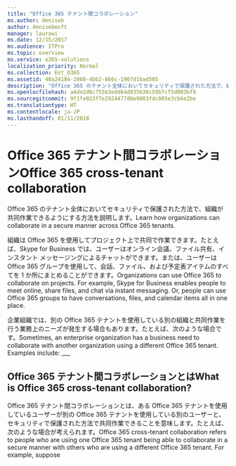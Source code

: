 ```yaml
---
title: "Office 365 テナント間コラボレーション"
ms.author: deniseb
author: denisebmsft
manager: laurawi
ms.date: 12/15/2017
ms.audience: ITPro
ms.topic: overview
ms.service: o365-solutions
localization_priority: Normal
ms.collection: Ent_O365
ms.assetid: 48a24184-2868-4bb2-866c-1907d1bad505
description: "Office 365 のテナント全体においてセキュリティで保護された方法で、組織が共同作業できるようにする方法を説明します。"
ms.openlocfilehash: a4de2d6c755b3edd64d835636c59b7cf5d003bf8
ms.sourcegitcommit: 9f1fe023f7e2924477d6e9003fdc805e3cb6e2be
ms.translationtype: HT
ms.contentlocale: ja-JP
ms.lasthandoff: 01/11/2018
---
```

# <a name="office-365-cross-tenant-collaboration"></a><span data-ttu-id="e9181-103">Office 365 テナント間コラボレーション</span><span class="sxs-lookup"><span data-stu-id="e9181-103">Office 365 cross-tenant collaboration</span></span>

<span data-ttu-id="e9181-104">Office 365 のテナント全体においてセキュリティで保護された方法で、組織が共同作業できるようにする方法を説明します。</span><span class="sxs-lookup"><span data-stu-id="e9181-104">Learn how organizations can collaborate in a secure manner across Office 365 tenants.</span></span>
  
<span data-ttu-id="e9181-p101">組織は Office 365 を使用してプロジェクト上で共同で作業できます。たとえば、Skype for Business では、ユーザーはオンライン会議、ファイル共有、インスタント メッセージングによるチャットができます。または、ユーザーは Office 365 グループを使用して、会話、ファイル、および予定表アイテムのすべてを 1 か所にまとめることができます。</span><span class="sxs-lookup"><span data-stu-id="e9181-p101">Organizations can use Office 365 to collaborate on projects. For example, Skype for Business enables people to meet online, share files, and chat via instant messaging. Or, people can use Office 365 groups to have conversations, files, and calendar items all in one place.</span></span>
  
<span data-ttu-id="e9181-p102">企業組織では、別の Office 365 テナントを使用している別の組織と共同作業を行う業務上のニーズが発生する場合もあります。たとえば、次のような場合です。</span><span class="sxs-lookup"><span data-stu-id="e9181-p102">Sometimes, an enterprise organization has a business need to collaborate with another organization using a different Office 365 tenant. Examples include: ___</span></span>
  
## <a name="what-is-office-365-cross-tenant-collaboration"></a><span data-ttu-id="e9181-110">Office 365 テナント間コラボレーションとは</span><span class="sxs-lookup"><span data-stu-id="e9181-110">What is Office 365 cross-tenant collaboration?</span></span>
<span data-ttu-id="e9181-111"><a name="whatisctc"> </a></span><span class="sxs-lookup"><span data-stu-id="e9181-111"><a name="whatisctc"> </a></span></span>

<span data-ttu-id="e9181-p103">Office 365 テナント間コラボレーションとは、ある Office 365 テナントを使用しているユーザーが別の Office 365 テナントを使用している別のユーザーと、セキュリティで保護された方法で共同作業できることを意味します。たとえば、次のような場合が考えられます。</span><span class="sxs-lookup"><span data-stu-id="e9181-p103">Office 365 cross-tenant collaboration refers to people who are using one Office 365 tenant being able to collaborate in a secure manner with others who are using a different Office 365 tenant. For example, suppose</span></span> 
  

